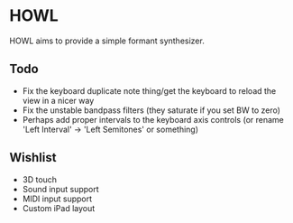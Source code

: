 # HOWL

HOWL aims to provide a simple formant synthesizer.

## Todo

- Fix the keyboard duplicate note thing/get the keyboard to reload the view in a nicer way
- Fix the unstable bandpass filters (they saturate if you set BW to zero)
- Perhaps add proper intervals to the keyboard axis controls (or rename 'Left Interval' -> 'Left Semitones' or something)

## Wishlist

- 3D touch
- Sound input support
- MIDI input support
- Custom iPad layout
